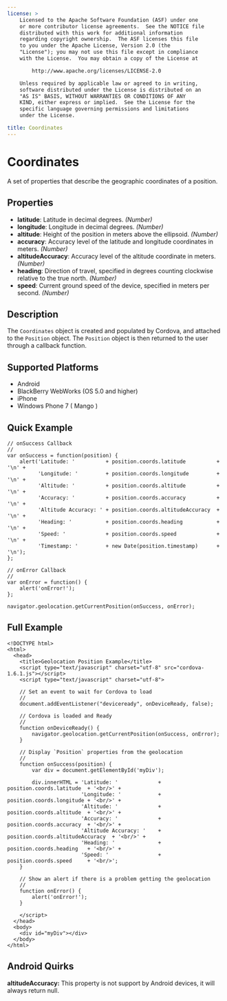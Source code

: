 ```yaml
---
license: >
    Licensed to the Apache Software Foundation (ASF) under one
    or more contributor license agreements.  See the NOTICE file
    distributed with this work for additional information
    regarding copyright ownership.  The ASF licenses this file
    to you under the Apache License, Version 2.0 (the
    "License"); you may not use this file except in compliance
    with the License.  You may obtain a copy of the License at

        http://www.apache.org/licenses/LICENSE-2.0

    Unless required by applicable law or agreed to in writing,
    software distributed under the License is distributed on an
    "AS IS" BASIS, WITHOUT WARRANTIES OR CONDITIONS OF ANY
    KIND, either express or implied.  See the License for the
    specific language governing permissions and limitations
    under the License.

title: Coordinates
---
```


Coordinates
===========

A set of properties that describe the geographic coordinates of a position.

Properties
----------

* __latitude__: Latitude in decimal degrees. _(Number)_
* __longitude__: Longitude in decimal degrees. _(Number)_
* __altitude__: Height of the position in meters above the ellipsoid. _(Number)_
* __accuracy__: Accuracy level of the latitude and longitude coordinates in meters. _(Number)_
* __altitudeAccuracy__: Accuracy level of the altitude coordinate in meters. _(Number)_
* __heading__: Direction of travel, specified in degrees counting clockwise relative to the true north. _(Number)_
* __speed__: Current ground speed of the device, specified in meters per second. _(Number)_

Description
-----------

The `Coordinates` object is created and populated by Cordova, and attached to the `Position` object. The `Position` object is then returned to the user through a callback function.

Supported Platforms
-------------------

- Android
- BlackBerry WebWorks (OS 5.0 and higher)
- iPhone
- Windows Phone 7 ( Mango )

Quick Example
-------------

    // onSuccess Callback
    //
    var onSuccess = function(position) {
        alert('Latitude: '          + position.coords.latitude          + '\n' +
              'Longitude: '         + position.coords.longitude         + '\n' +
              'Altitude: '          + position.coords.altitude          + '\n' +
              'Accuracy: '          + position.coords.accuracy          + '\n' +
              'Altitude Accuracy: ' + position.coords.altitudeAccuracy  + '\n' +
              'Heading: '           + position.coords.heading           + '\n' +
              'Speed: '             + position.coords.speed             + '\n' +
              'Timestamp: '         + new Date(position.timestamp)      + '\n');
    };

    // onError Callback
    //
    var onError = function() {
        alert('onError!');
    };

    navigator.geolocation.getCurrentPosition(onSuccess, onError);

Full Example
------------

    <!DOCTYPE html>
    <html>
      <head>
        <title>Geolocation Position Example</title>
        <script type="text/javascript" charset="utf-8" src="cordova-1.6.1.js"></script>
        <script type="text/javascript" charset="utf-8">

        // Set an event to wait for Cordova to load
        //
        document.addEventListener("deviceready", onDeviceReady, false);

        // Cordova is loaded and Ready
        //
        function onDeviceReady() {
            navigator.geolocation.getCurrentPosition(onSuccess, onError);
        }
    
        // Display `Position` properties from the geolocation
        //
        function onSuccess(position) {
            var div = document.getElementById('myDiv');
        
            div.innerHTML = 'Latitude: '             + position.coords.latitude  + '<br/>' +
                            'Longitude: '            + position.coords.longitude + '<br/>' +
                            'Altitude: '             + position.coords.altitude  + '<br/>' +
                            'Accuracy: '             + position.coords.accuracy  + '<br/>' +
                            'Altitude Accuracy: '    + position.coords.altitudeAccuracy  + '<br/>' +
                            'Heading: '              + position.coords.heading   + '<br/>' +
                            'Speed: '                + position.coords.speed     + '<br/>';
        }
    
        // Show an alert if there is a problem getting the geolocation
        //
        function onError() {
            alert('onError!');
        }

        </script>
      </head>
      <body>
        <div id="myDiv"></div>
      </body>
    </html>
    
Android Quirks
-------------

__altitudeAccuracy:__ This property is not support by Android devices, it will always return null.
